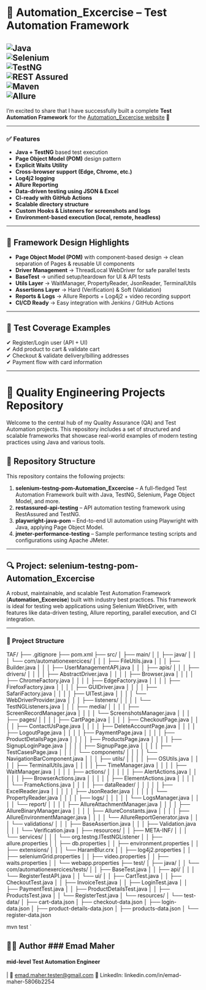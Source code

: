 # 🚀 Automation_Excercise – Test Automation Framework  

![Java](https://img.shields.io/badge/Java-21-orange?logo=java&logoColor=white)  
![Selenium](https://img.shields.io/badge/Selenium-WebDriver-brightgreen?logo=selenium&logoColor=white)  
![TestNG](https://img.shields.io/badge/TestNG-Framework-blueviolet)  
![REST Assured](https://img.shields.io/badge/REST%20Assured-API%20Testing-yellowgreen)  
![Maven](https://img.shields.io/badge/Maven-Build%20Tool-red?logo=apachemaven)  
![Allure](https://img.shields.io/badge/Allure-Reports-ff69b4)  
---

I’m excited to share that I have successfully built a complete **Test Automation Framework** for the [Automation_Excercise website](https://automationexercise.com) 🎉  

---

### ✅ Features

- **Java + TestNG** based test execution  
- **Page Object Model (POM)** design pattern  
- **Explicit Waits Utility**  
- **Cross-browser support (Edge, Chrome, etc.)**  
- **Log4j2 logging**  
- **Allure Reporting**  
- **Data-driven testing using JSON & Excel**  
- **CI-ready with GitHub Actions**  
- **Scalable directory structure**  
- **Custom Hooks & Listeners for screenshots and logs**  
- **Environment-based execution (local, remote, headless)**  

---

## 📂 Framework Design Highlights
- **Page Object Model (POM)** with component-based design → clean separation of Pages & reusable UI components  
- **Driver Management** → ThreadLocal WebDriver for safe parallel tests  
- **BaseTest** → unified setup/teardown for UI & API tests  
- **Utils Layer** → WaitManager, PropertyReader, JsonReader, TerminalUtils  
- **Assertions Layer** → Hard (Verification) & Soft (Validation)  
- **Reports & Logs** → Allure Reports + Log4j2 + video recording support  
- **CI/CD Ready** → Easy integration with Jenkins / GitHub Actions  

---

## 🧪 Test Coverage Examples
✔ Register/Login user (API + UI)  
✔ Add product to cart & validate cart  
✔ Checkout & validate delivery/billing addresses  
✔ Payment flow with card information  

---

# 🧪 Quality Engineering Projects Repository  

Welcome to the central hub of my Quality Assurance (QA) and Test Automation projects. This repository includes a set of structured and scalable frameworks that showcase real-world examples of modern testing practices using Java and various tools.  

## 📁 Repository Structure  

This repository contains the following projects:  

1. **selenium-testng-pom-Automation_Excercise** – A full-fledged Test Automation Framework built with Java, TestNG, Selenium, Page Object Model, and more.  
2. **restassured-api-testing** – API automation testing framework using RestAssured and TestNG.  
3. **playwright-java-pom** – End-to-end UI automation using Playwright with Java, applying Page Object Model.  
4. **jmeter-performance-testing** – Sample performance testing scripts and configurations using Apache JMeter.  

---

## 🔍 Project: selenium-testng-pom-Automation_Excercise  

A robust, maintainable, and scalable Test Automation Framework (**Automation_Excercise**) built with industry best practices. This framework is ideal for testing web applications using Selenium WebDriver, with features like data-driven testing, Allure reporting, parallel execution, and CI integration.  

---

### 🧱 Project Structure  
TAF/
├── .gitignore
├── pom.xml
├── src/
│   ├── main/
│   │   ├── java/
│   │   │   └── com/automationexercices/
│   │   │       ├── FileUtils.java
│   │   │       ├── Builder.java
│   │   │       ├── UserManagementAPI.java
│   │   │       ├── apis/
│   │   │       ├── drivers/
│   │   │       │   ├── AbstractDriver.java
│   │   │       │   ├── Browser.java
│   │   │       │   ├── ChromeFactory.java
│   │   │       │   ├── EdgeFactory.java
│   │   │       │   ├── FirefoxFactory.java
│   │   │       │   ├── GUIDriver.java
│   │   │       │   ├── SafariFactory.java
│   │   │       │   ├── UITest.java
│   │   │       │   └── WebDriverProvider.java
│   │   │       ├── listeners/
│   │   │       │   └── TestNGListeners.java
│   │   │       ├── media/
│   │   │       │   ├── ScreenRecordManager.java
│   │   │       │   └── ScreenshotsManager.java
│   │   │       ├── pages/
│   │   │       │   ├── CartPage.java
│   │   │       │   ├── CheckoutPage.java
│   │   │       │   ├── ContactUsPage.java
│   │   │       │   ├── DeleteAccountPage.java
│   │   │       │   ├── LogoutPage.java
│   │   │       │   ├── PaymentPage.java
│   │   │       │   ├── ProductDetailsPage.java
│   │   │       │   ├── ProductsPage.java
│   │   │       │   ├── SignupLoginPage.java
│   │   │       │   ├── SignupPage.java
│   │   │       │   ├── TestCasesPage.java
│   │   │       │   └── components/
│   │   │       │       └── NavigationBarComponent.java
│   │   │       ├── utils/
│   │   │       │   ├── OSUtils.java
│   │   │       │   ├── TerminalUtils.java
│   │   │       │   ├── TimeManager.java
│   │   │       │   ├── WaitManager.java
│   │   │       │   ├── actions/
│   │   │       │   │   ├── AlertActions.java
│   │   │       │   │   ├── BrowserActions.java
│   │   │       │   │   ├── ElementActions.java
│   │   │       │   │   └── FrameActions.java
│   │   │       │   ├── dataReader/
│   │   │       │   │   ├── ExcelReader.java
│   │   │       │   │   ├── JsonReader.java
│   │   │       │   │   └── PropertyReader.java
│   │   │       │   ├── logs/
│   │   │       │   │   └── LogsManager.java
│   │   │       │   └── report/
│   │   │       │       ├── AllureAttachmentManager.java
│   │   │       │       ├── AllureBinaryManager.java
│   │   │       │       ├── AllureConstants.java
│   │   │       │       ├── AllureEnvironmentManager.java
│   │   │       │       └── AllureReportGenerator.java
│   │   │       └── validations/
│   │   │           ├── BaseAssertion.java
│   │   │           ├── Validation.java
│   │   │           └── Verification.java
│   ├── resources/
│   │   ├── META-INF/
│   │   │   └── services/
│   │   │       └── org.testng.ITestNGListener
│   │   ├── allure.properties
│   │   ├── db.properties
│   │   ├── environment.properties
│   │   ├── extensions/
│   │   │   └── HaramBlur.crx
│   │   ├── log4j2.properties
│   │   ├── seleniumGrid.properties
│   │   ├── video.properties
│   │   ├── waits.properties
│   │   └── webapp.properties
├── test/
│   ├── java/
│   │   └── com/automationexercices/tests/
│   │       ├── BaseTest.java
│   │       ├── api/
│   │       │   └── RegisterTestAPI.java
│   │       └── ui/
│   │           ├── CartTest.java
│   │           ├── CheckoutTest.java
│   │           ├── InvoiceTest.java
│   │           ├── LoginTest.java
│   │           ├── PaymentTest.java
│   │           ├── ProductDetailsTest.java
│   │           ├── ProductsTest.java
│   │           └── RegisterTest.java
│   └── resources/
│       └── test-data/
│           ├── cart-data.json
│           ├── checkout-data.json
│           ├── login-data.json
│           ├── product-details-data.json
│           ├── products-data.json
│           └── register-data.json

mvn test `
## 👨‍💻 Author ### Emad Maher
#### mid-level Test Automation Engineer 
| 📧 emad.maher.tester@gmail.com
🔗 LinkedIn: linkedin.com/in/emad-maher-5806b2254

